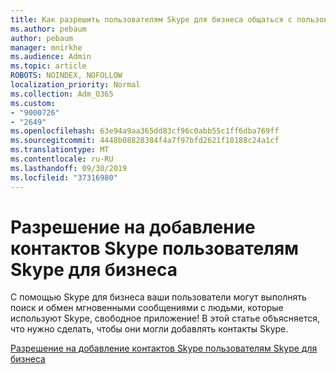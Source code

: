 ```yaml
---
title: Как разрешить пользователям Skype для бизнеса общаться с пользователями Skype
ms.author: pebaum
author: pebaum
manager: mnirkhe
ms.audience: Admin
ms.topic: article
ROBOTS: NOINDEX, NOFOLLOW
localization_priority: Normal
ms.collection: Adm_O365
ms.custom:
- "9000726"
- "2649"
ms.openlocfilehash: 63e94a9aa365dd83cf96c0abb55c1ff6dba769ff
ms.sourcegitcommit: 4448b08828384f4a7f97bfd2621f18188c24a1cf
ms.translationtype: MT
ms.contentlocale: ru-RU
ms.lasthandoff: 09/30/2019
ms.locfileid: "37316980"
---
```

# <a name="let-skype-for-business-users-add-skype-contacts"></a>Разрешение на добавление контактов Skype пользователям Skype для бизнеса

С помощью Skype для бизнеса ваши пользователи могут выполнять поиск и обмен мгновенными сообщениями с людьми, которые используют Skype, свободное приложение! В этой статье объясняется, что нужно сделать, чтобы они могли добавлять контакты Skype.

[Разрешение на добавление контактов Skype пользователям Skype для бизнеса](https://docs.microsoft.com/skypeforbusiness/set-up-skype-for-business-online/let-skype-for-business-users-add-skype-contacts)